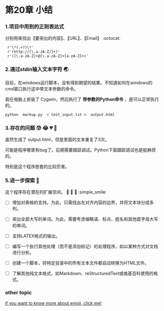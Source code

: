 # 第20章  小结

### 1.项目中用到的正则表达式

分别用来找出【要突出的内容】、【URL】、【Email】 :octocat:

```
 r'\*(.+?)\*'
 r'(http://[\.a-zA-Z/]+)'
 r'([\.a-zA-Z]+@[\.a-zA-Z]+[a-zA-Z]+)'
```

### 2.通过stdin输入文本字符   :earth_asia:

目前，在windows运行脚本，没有得到期望的结果。不知道如何在windows的cmd窗口执行这中带文本参数的命令。

我在电脑上安装了 Cygwin，然后执行了 **带参数的Python命令** ，是可以正常执行的。

```
python  markup.py  < test_input.txt >  output.html 
```

### 3.存在的问题 :cold_sweat: :joy: :broken_heart: :muscle:

虽然生成了 output.html，但是里面的文本重复了3次。

可能是程序哪里有bug了。后期需要跟踪调试。Python下面跟踪调试也是挺麻烦的。

特别是这个程序嵌套的比较厉害。

### 5.进一步探索  :100:

这个程序存在潜在的扩展空间。 :bicyclist: :gem: :memo:  :simple_smile:

- [ ] 增加对表格的支持。为此，只需找出左对齐内容的边界，并将文本块分成多列。

- [ ] 突出全部大写的单词。为此，需要考虑缩略语、标点、姓名和其他首字母大写的单词。

- [ ] 支持LATEX格式的输出。

- [ ] 编写一个执行其他处理（而不是添加标记）的处理程序，如以某种方式对文档进行分析。

- [ ] 创建一个脚本，将特定目录中的所有文本文件都自动转换为HTML文件。

- [ ] 了解其他纯文本格式，如Markdown、reStructuredText或维基百科使用的格式。

### other topic

[if you want to know more about emoji, click me!](https://www.webfx.com/tools/emoji-cheat-sheet/)


